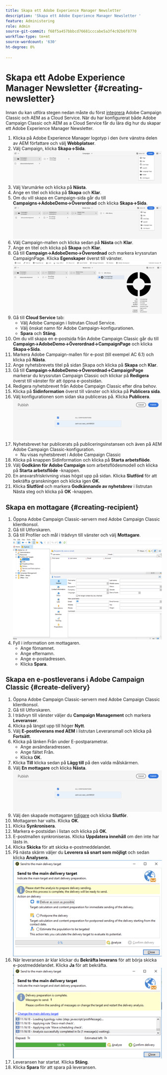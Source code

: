 ```yaml
---
title: Skapa ett Adobe Experience Manager Newsletter
description: 'Skapa ett Adobe Experience Manager Newsletter '
feature: Administering
role: Admin
source-git-commit: f68f5a457bbbcd76681cccabe5a3f4c92b6f8770
workflow-type: tm+mt
source-wordcount: '630'
ht-degree: 0%

---
```



# Skapa ett Adobe Experience Manager Newsletter {#creating-newsletter}

Innan du kan utföra stegen nedan måste du först [integrera](/help/sites-cloud/integrating/integrating-campaign-classic.md) Adobe Campaign Classic och AEM as a Cloud Service. När du har konfigurerat både Adobe Campaign Classic och AEM as a Cloud Service får du lära dig hur du skapar ett Adobe Experience Manager Newsletter.

1. Klicka på Adobe Experience Manager logotyp i den övre vänstra delen av AEM författare och välj **Webbplatser**.
1. Välj Campaign, klicka **Skapa→Sida**.
   ![skapa](assets/create.png)
1. Välj Varumärke och klicka på **Nästa**.
1. Ange en titel och klicka på **Skapa** och **Klar**.
1. Om du vill skapa en Campaign-sida går du till **Campaigns→AdobeDemo→Överordnad** och klicka **Skapa→Sida**.
   ![kampanjsida](assets/campaignpage.png)
1. Välj Campaign-mallen och klicka sedan på **Nästa** och **Klar**.
1. Ange en titel och klicka på **Skapa** och **Klar**.
1. Gå till **Campaign→AdobeDemo→Överordnad** och markera kryssrutan CampaignPage. Klicka **Egenskaper** överst till vänster.
   ![kampanjegenskaper](assets/propertiesedit.png)
1. Gå till **Cloud Service** tab:
   * Välj Adobe Campaign i listrutan Cloud Service.
   * Välj önskat namn för Adobe Campaign-konfigurationen.
   * **Spara** och **Stäng**.
1. Om du vill skapa en e-postsida från Adobe Campaign Classic går du till **Campaign→AdobeDemo→Överordnad→CampaignPage** och klicka **Skapa→Sida**.
1. Markera Adobe Campaign-mallen för e-post (till exempel AC 6.1) och klicka på **Nästa**.
1. Ange nyhetsbrevets titel på sidan Skapa och klicka på **Skapa** och **Klar**.
1. Gå till **Campaign→AdobeDemo→Överordnad→CampaignPage** markerar du kryssrutan Campaign Classic och klickar på **Redigera** överst till vänster för att öppna e-postsidan.
1. Redigera nyhetsbrevet från Adobe Campaign Classic efter dina behov.
1. Klicka på **Sidinformation** överst till vänster och klicka på **Publicera sida**.
1. Välj konfigurationen som sidan ska publiceras på. Klicka **Publicera**.
   ![publiceringssida](assets/publish.png)
1. Nyhetsbrevet har publicerats på publiceringsinstansen och även på AEM Adobe Campaign Classic-konfiguration.
   * Nu visas nyhetsbrevet i Adobe Campaign Classic
1. Klicka på knappen Sidinformation och klicka på **Starta arbetsflöde**.
1. Välj **Godkänn för Adobe Campaign** som arbetsflödesmodell och klicka på **Starta arbetsflöde** -knappen.
1. En ansvarsfriskrivning visas högst upp på sidan. Klicka **Slutförd** för att bekräfta granskningen och klicka igen **OK**.
1. Klicka **Slutförd** och markera **Godkännande av nyhetsbrev** i listrutan Nästa steg och klicka på **OK** -knappen.

## Skapa en mottagare {#creating-recipient}

1. Öppna Adobe Campaign Classic-servern med Adobe Campaign Classic klientkonsol.
1. Gå till Utforskaren.
1. Gå till Profiler och mål i trädvyn till vänster och välj **Mottagare**.
   ![mottagare](assets/recipients.png)
1. Fyll i information om mottagaren.
   * Ange förnamnet.
   * Ange efternamn.
   * Ange e-postadressen.
   * Klicka **Spara**.

## Skapa en e-postleverans i Adobe Campaign Classic {#create-delivery}

1. Öppna Adobe Campaign Classic-servern med Adobe Campaign Classic klientkonsol.
1. Gå till Utforskaren.
1. I trädvyn till vänster väljer du **Campaign Management** och markera **Leveranser**.
1. Klicka på längst upp till höger **Nytt**.
1. Välj **E-postleverans med AEM** i listrutan Leveransmall och klicka på **Fortsätt**.
1. Klicka på länken Från under E-postparametrar.
   * Ange avsändaradressen.
   * Ange fältet Från.
   * Klicka **OK**.
1. Klicka **Till** klicka sedan på **Lägg till** på den valda målskärmen.
1. Välj **En mottagare** och klicka **Nästa**.
   ![måltyp](assets/publish.png)
1. Välj den skapade mottagaren [tidigare](#creating-recipient) och klicka **Slutför**.
1. Mottagaren har valts. Klicka **OK**.
1. Klicka **Synkronisera**.
1. Markera e-postsidan i listan och klicka på **OK**.
1. E-postmallen synkroniseras. Klicka **Uppdatera innehåll** om den inte har lästs in.
1. Klicka **Skicka** för att skicka e-postmeddelandet.
1. På nästa skärm väljer du **Leverera så snart som möjligt** och sedan klicka **Analysera**.
   ![leveransmål](assets/deliverytarget.png)
1. När leveransen är klar klickar du **Bekräfta leverans** för att börja skicka e-postmeddelandet. Klicka **Ja** för att bekräfta.
   ![bekräfta leverans](assets/confirmdelivery.png)
1. Leveransen har startat. Klicka **Stäng**.
1. Klicka **Spara** för att spara på leveransen.
